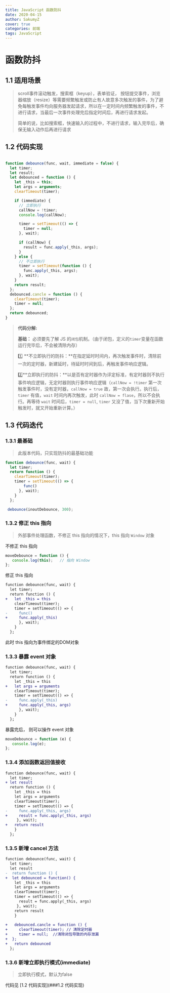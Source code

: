 ```yaml
---
title: JavaScript 函数防抖
date: 2020-04-15
author: SakumyZ
cover: true
categories: 前端
tags: JavaScript
---
```


# 函数防抖

## 1.1 适用场景

> scroll事件滚动触发，搜索框（keyup），表单验证， 按钮提交事件，浏览器缩放（resize）等需要频繁触发或防止有人故意多次触发的事件，为了避免每触发事件均向服务器发起请求，所以在一定时间内频繁触发的事件，不进行请求，当最后一次事件处理完后指定时间后，再进行请求发起。
>
> 简单的说，比如搜索框，快速输入的过程中，不进行请求，输入完毕后，确保无输入动作后再进行请求


##  1.2 代码实现
```javascript

function debounce(func, wait, immediate = false) {
  let timer;
  let result;
  let debounced = function () {
    let _this = this;
    let args = arguments;
    clearTimeout(timer);

    if (immediate) {
      // 立即执行
      callNow = !timer;
      console.log(callNow);

      timer = setTimeout(() => {
        timer = null;
      }, wait);

      if (callNow) {
        result = func.apply(_this, args);
      }
    } else {
      // 不立即执行
      timer = setTimeout(function () {
        func.apply(_this, args);
      }, wait);
    }
    return result;
  };
  debounced.cancle = function () {
    clearTimeout(timer);
    timer = null;
  };
  return debounced;
}
```



> **代码分解:**
>
> **基础：** 必须要先了解 JS 的`闭包`机制。（由于闭包，定义的`timer`变量在函数运行完毕后，不会被清除内存）
>
> 1️⃣ **不立即执行的防抖：**在指定延时时间内，再次触发事件时，清除前一次的定时器，新建延时，待延时时间到后，再触发事件响应逻辑。
>
> 2️⃣**立即执行的防抖：**以是否有定时器作为评定标准，有定时器则不执行事件响应逻辑，无定时器则执行事件响应逻辑（`callNow = !timer` 第一次触发事件时，没有定时器，`callNow = true` 故，第一次会执行。执行后，`timer` 有值，`wait` 时间内再次触发，此时 `callNow = flase`，所以不会执行。再等待 `wait` 时间后，`timer = null`,  `timer` 又没了值，当下次重新开始触发时，就又开始重新计算。）



## 1.3 代码迭代

### 1.3.1 最基础

> 此版本代码，只实现防抖的最基础功能

```javascript
function debounce(func, wait) {
  let timer;
  return function () {
    clearTimeout(timer);
    timer = setTimeout(() => {
        func()
      }, wait);
    }
  };

 debounce(inoutDebounce, 300);
```



### 1.3.2 修正 this 指向

> 外部事件处理函数，不修正 this 指向的情况下，this 指向 `Window` 对象

  不修正 this 指向

```javascript
moveDebounce = function () {
   console.log(this);	// 指向 Window
};
```

修正 this 指向

```diff
function debounce(func, wait) {
  let timer;
  return function () {
+   let _this = this
    clearTimeout(timer);
    timer = setTimeout(() => {
-     func()
+     func.apply(_this)    
      }, wait);
    }
  };
```

此时 this 指向为事件绑定的DOM对象



### 1.3.3  暴露 event 对象

```diff
function debounce(func, wait) {
  let timer;
  return function () {
    let _this = this
+   let args = arguments
    clearTimeout(timer);
    timer = setTimeout(() => {
-     func.apply(_this)
+     func.apply(_this, args)    
      }, wait);
    }
  };
```

暴露完后， 则可以操作 event 对象

```javascript
moveDebounce = function (e) {
   console.log(e);
};
```





### 1.3.4 添加函数返回值接收

```diff
function debounce(func, wait) {
  let timer;
+ let result
  return function () {
    let _this = this
    let args = arguments
    clearTimeout(timer);
    timer = setTimeout(() => {
-     func.apply(_this, args)   
+     result = func.apply(_this, args)
     }, wait);
+   return result
    }
  };
```



### 1.3.5 新增 cancel 方法

```diff
function debounce(func, wait) {
  let timer;
  let result
-  return function () {
+  let debounced = function() {
    let _this = this
    let args = arguments
    clearTimeout(timer);
    timer = setTimeout(() => {
      result = func.apply(_this, args)
     }, wait);
    return result
    }
    
+   debounced.cancle = function () {
+     clearTimeout(timer); // 清除定时器
+     timer = null;  //清除闭包导致的内存泄漏
+  };
+   return debounced
  };
```



### 1.3.6 新增立即执行模式(immediate)

> 立即执行模式，默认为false   

代码见 [1.2 代码实现](###1.2 代码实现)
